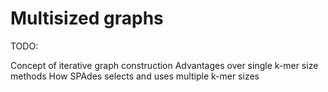 # Multisized graphs

TODO:

Concept of iterative graph construction
Advantages over single k-mer size methods
How SPAdes selects and uses multiple k-mer sizes

<!-- REFERENCES -->
